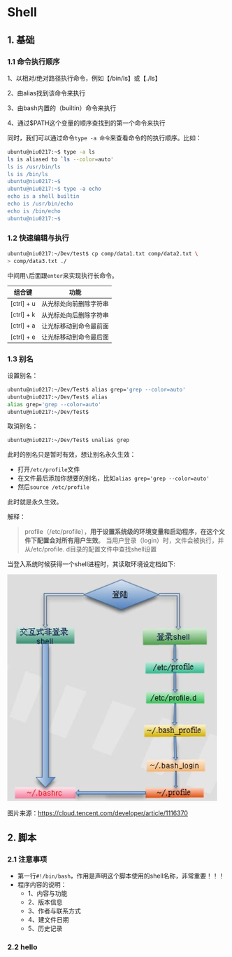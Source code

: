 # Shell

## 1. 基础

### 1.1 命令执行顺序

1、以相对/绝对路径执行命令，例如【/bin/ls】或【./ls】

2、由alias找到该命令来执行

3、由bash内置的（builtin）命令来执行

4、通过$PATH这个变量的顺序查找到的第一个命令来执行

同时，我们可以通过命令`type -a 命令`来查看命令的的执行顺序。比如：

```bash
ubuntu@niu0217:~$ type -a ls
ls is aliased to `ls --color=auto'
ls is /usr/bin/ls
ls is /bin/ls
ubuntu@niu0217:~$
ubuntu@niu0217:~$ type -a echo
echo is a shell builtin
echo is /usr/bin/echo
echo is /bin/echo
ubuntu@niu0217:~$
```

### 1.2 快速编辑与执行

```bash
ubuntu@niu0217:~/Dev/test$ cp comp/data1.txt comp/data2.txt \
> comp/data3.txt ./
```

中间用`\`后面跟`enter`来实现执行长命令。

| 组合键     | 功能                   |
| ---------- | ---------------------- |
| [ctrl] + u | 从光标处向前删除字符串 |
| [ctrl] + k | 从光标处向后删除字符串 |
| [ctrl] + a | 让光标移动到命令最前面 |
| [ctrl] + e | 让光标移动到命令最后面 |

### 1.3 别名

设置别名：

```bash
ubuntu@niu0217:~/Dev/Test$ alias grep='grep --color=auto'
ubuntu@niu0217:~/Dev/Test$ alias
alias grep='grep --color=auto'
ubuntu@niu0217:~/Dev/Test$
```

取消别名：

```bash
ubuntu@niu0217:~/Dev/Test$ unalias grep
```

此时的别名只是暂时有效，想让别名永久生效：

+ 打开`/etc/profile`文件
+ 在文件最后添加你想要的别名，比如`alias grep='grep --color=auto'`
+ 然后`source /etc/profile`

此时就是永久生效。

解释：

> profile（/etc/profile），**用于设置系统级的环境变量和启动程序，在这个文件下配置会对所有用户生效**。 当用户登录（login）时，文件会被执行，并从/etc/profile. d目录的配置文件中查找shell设置

当登入系统时候获得一个shell进程时，其读取环境设定档如下:

![环境变量读取顺序](Shell.assets/环境变量读取顺序.jpeg) 

图片来源：https://cloud.tencent.com/developer/article/1116370

## 2. 脚本

### 2.1 注意事项

+ 第一行`#!/bin/bash`，作用是声明这个脚本使用的shell名称，非常重要！！！
+ 程序内容的说明：
  + 1、内容与功能
  + 2、版本信息
  + 3、作者与联系方式
  + 4、建文件日期
  + 5、历史记录

### 2.2 hello

```sh
```

